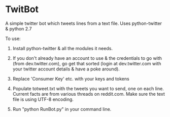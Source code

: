 TwitBot
=======

A simple twitter bot which tweets lines from a text file.
Uses python-twitter & python 2.7

To use:

1. Install python-twitter & all the modules it needs.

2. If you don't already have an account to use & the credentials to go with (from dev.twitter.com), go get that sorted (login at dev.twitter.com with your twitter account details & have a poke around).

3. Replace 'Consumer Key' etc. with your keys and tokens

4. Populate totweet.txt with the tweets you want to send, one on each line. Current facts are from various threads on reddit.com. Make sure the text file is using UTF-8 encoding.

5. Run "python RunBot.py" in your command line.


